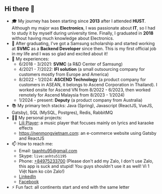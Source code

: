 <!-- Cloned from notes repo, should update it as well -->
<!--
**anhtuta/anhtuta** is a ✨ _special_ ✨ repository because its `README.md` (this file) appears on your GitHub profile.

Here are some ideas to get you started:

- 🔭 I’m currently working on ...
- 🌱 I’m currently learning ...
- 👯 I’m looking to collaborate on ...
- 🤔 I’m looking for help with ...
- 💬 Ask me about ...
- 📫 How to reach me: ...
- 😄 Pronouns: ...
- ⚡ Fun fact: ...

- 📃 Some typical repositories of mine:
  + https://github.com/anhtuta/awesome-spring-boot: this project for studying only, includes a lot of technologies in **Java Spring Boot**
  + https://github.com/anhtuta/awesome-react: this project for studying only, about **ReactJS**
  + https://github.com/anhtuta/APS: basic data structure and algorithms: Stack, Queue, DFS, BFS, Backtrack, Recursion
- 💬 Call me Tuzaku, it's my nickname
-->

## Hi there 👋

- 🎓 My journey has been starting since **2013** after I attended **HUST**. Although my major was **Electronics**, I was passionate about **IT**, so I had to study it by myself during university time. Finally, I graduated in **2018** without having much knowledge about Electronics.
- 🌱 After graduating, I've got a Samsung scholarship and started working at **SVMC** as a **Backend Developer** since then. This is my first official job in my life and I was so glad and excited about it!
- 🏢 My experiences:
  - 6/2018 - 3/2021: **SVMC** (a R&D Center of Samsung)
  - 4/2021 - 7/2022: **IFI solution** (a small outsourcing company for customers mostly from Europe and America)
  - 8/2022 - 1/2024: **ASCEND Technology** (a product company for customers in ASEAN, it belongs to Ascend Corporation in Thailand). I worked onsite for Ascend VN from 8/2022 - 6/2023, then worked remotely for Ascend Malaysia from 8/2023 - 1/2024)
  - 1/2024 - present: **Deputy** (a product company from Australia)
- 📚 My primary tech stacks: Java (Spring), Javascript (ReactJS, VueJS, Gatsby), SQL (MySQL, Postgres), Redis, RabbitMQ
- 👨‍💻 My personal projects:
  - [Lili Player](https://anhtuta.github.io/lili-player/#/bai-hat): a music player that focuses mainly on lyrics and karaoke effects
  - https://nenmongvietnam.com: an e-commerce website using Gatsby and ReactJS
- 📫 How to reach me:
  - Email: taanhtu95@gmail.com
  - Skype: `live:anhtu51195`
  - Phone: <a href="tel:+84975233700">+84975233700</a> (Please don't add my Zalo, I don't use Zalo, this app is suck and stupid! You guys shouldn't use it as well! Vì 1 Việt Nam ko còn Zalo!)
  - [LinkedIn](https://www.linkedin.com/in/anhtuta95/)
  - [Facebook](https://www.facebook.com/anhtuta95/)
- ⚡ Fun fact: all continents start and end with the same letter
